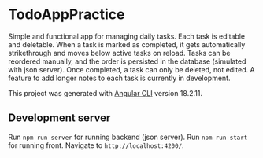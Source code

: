 # TodoAppPractice

Simple and functional app for managing daily tasks. Each task is editable and deletable. When a task is marked as completed, it gets automatically strikethrough and moves below active tasks on reload. Tasks can be reordered manually, and the order is persisted in the database (simulated with json server). Once completed, a task can only be deleted, not edited. A feature to add longer notes to each task is currently in development.

This project was generated with [Angular CLI](https://github.com/angular/angular-cli) version 18.2.11.

## Development server

Run `npm run server` for running backend (json server). Run `npm run start` for running front. Navigate to `http://localhost:4200/`.
